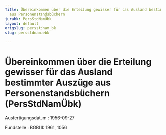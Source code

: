 ```yaml
---
Title: Übereinkommen über die Erteilung gewisser für das Ausland bestimmter Auszüge
  aus Personenstandsbüchern
jurabk: PersStdNamÜbk
layout: default
origslug: persstdnam_bk
slug: persstdnamuebk

---
```


# Übereinkommen über die Erteilung gewisser für das Ausland bestimmter Auszüge aus Personenstandsbüchern (PersStdNamÜbk)

Ausfertigungsdatum
:   1956-09-27

Fundstelle
:   BGBl II: 1961, 1056

